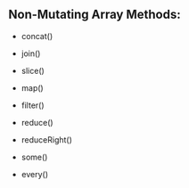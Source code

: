 ## Non-Mutating Array Methods:

- concat()

- join()

- slice()

- map()

- filter()

- reduce()

- reduceRight()

- some()

- every()


